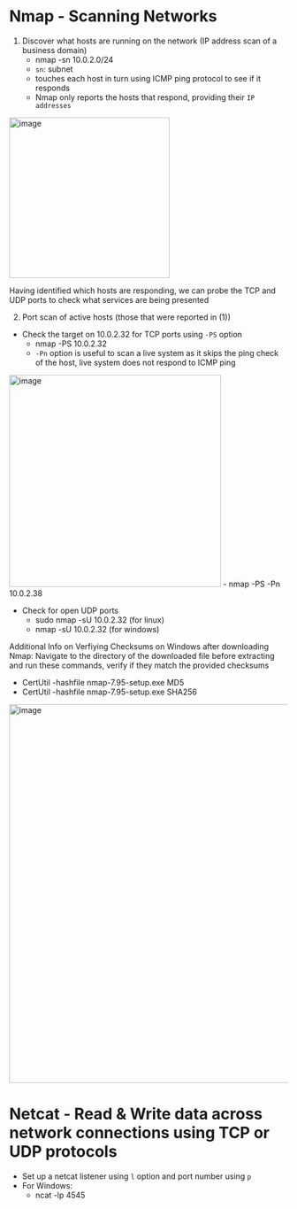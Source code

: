 # Nmap - Scanning Networks
1. Discover what hosts are running on the network (IP address scan of a business domain)
     - nmap -sn 10.0.2.0/24
     - `sn`: subnet
     - touches each host in turn using ICMP ping protocol to see if it responds
     - Nmap only reports the hosts that respond, providing their `IP addresses`
<img width="290" alt="image" src="https://github.com/user-attachments/assets/0fcacbcd-4c7f-4bee-8d5f-5e6f6f2d1ff0" />

Having identified which hosts are responding, we can probe the TCP and UDP ports to check what services are being presented

2. Port scan of active hosts (those that were reported in (1))
- Check the target on 10.0.2.32 for TCP ports using `-PS` option
     - nmap -PS 10.0.2.32
     - `-Pn` option is useful to scan a live system as it skips the ping check of the host, live system does not respond to ICMP ping
     
<img width="383" alt="image" src="https://github.com/user-attachments/assets/dc2b11b5-76d9-4126-a168-e4a3aa894073" />
- nmap -PS -Pn 10.0.2.38


- Check for open UDP ports
     - sudo nmap -sU 10.0.2.32 (for linux)
     -  nmap -sU 10.0.2.32 (for windows)
 
Additional Info on Verfiying Checksums on Windows after downloading Nmap:
Navigate to the directory of the downloaded file before extracting and run these commands, verify if they match the provided checksums
- CertUtil -hashfile nmap-7.95-setup.exe MD5
- CertUtil -hashfile nmap-7.95-setup.exe SHA256
<img width="684" alt="image" src="https://github.com/user-attachments/assets/00cb7f29-f511-4439-8622-f7043059b417" />

# Netcat - Read & Write data across network connections using TCP or UDP protocols

- Set up a netcat listener using `l` option and port number using `p`
- For Windows:
     - ncat -lp 4545 
